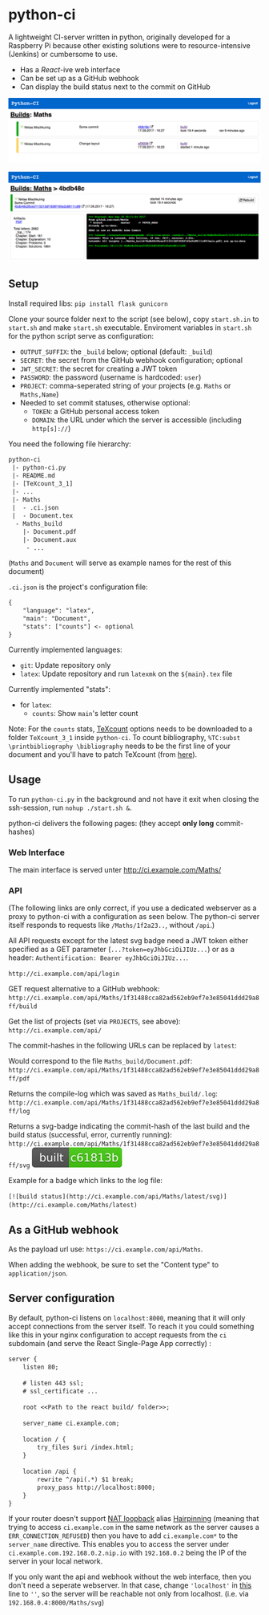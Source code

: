 # python-ci

A lightweight CI-server written in python, originally developed for a Raspberry Pi because other existing solutions were to resource-intensive (Jenkins) or cumbersome to use.

- Has a *React*-ive web interface
- Can be set up as a GitHub webhook
- Can display the build status next to the commit on GitHub

![List view](example_web1.png)

![Details view](example_web2.png)

## Setup

Install required libs: `pip install flask gunicorn`

Clone your source folder next to the script (see below), copy `start.sh.in` to `start.sh` and make `start.sh` executable. Enviroment variables in `start.sh` for the python script serve as configuration:

- `OUTPUT_SUFFIX`: the `_build` below; optional (default: `_build`)
- `SECRET`: the secret from the GitHub webhook configuration; optional
- `JWT_SECRET`: the secret for creating a JWT token
- `PASSWORD`: the password (username is hardcoded: `user`)
- `PROJECT`: comma-seperated string of your projects (e.g. `Maths` or `Maths,Name`)
- Needed to set commit statuses, otherwise optional:
	- `TOKEN`: a GitHub personal access token
	- `DOMAIN`: the URL under which the server is accessible (including `http[s]://`)

You need the following file hierarchy: 

	python-ci
	 |- python-ci.py
	 |- README.md
	 |- [TeXcount_3_1]
	 |- ...
	 |- Maths
	 |  - .ci.json
	 |  - Document.tex
	  - Maths_build
	    |- Document.pdf
	    |- Document.aux
	     - ...
(`Maths` and `Document` will serve as example names for the rest of this document)

`.ci.json` is the project's configuration file:

	{
		"language": "latex",
		"main": "Document",
		"stats": ["counts"] <- optional
	}

Currently implemented languages:
- `git`: Update repository only
- `latex`: Update repository and run `latexmk` on the `${main}.tex` file

Currently implemented "stats":
- for `latex`:
	- `counts`: Show `main`'s letter count
	
	
Note:
For the `counts` stats, [TeXcount](http://app.uio.no/ifi/texcount/download.html) options needs to be downloaded to a folder `TeXcount_3_1` inside `python-ci`. To count bibliography, `%TC:subst \printbibliography \bibliography` needs to be the first line of your document and you'll have to patch TeXcount (from [here](https://gist.github.com/mischnic/f8b0433934e046c4e6d0202d99276b82)).

## Usage

To run `python-ci.py` in the background and not have it exit when closing the ssh-session, run `nohup ./start.sh &`.

python-ci delivers the following pages: (they accept **only long** commit-hashes)


### Web Interface

The main interface is served unter http://ci.example.com/Maths/

### API

(The following links are only correct, if you use a dedicated webserver as a proxy to python-ci with a configuration as seen below. The python-ci server itself responds to requests like `/Maths/1f2a23..`, without `/api`.)

All API requests except for the latest svg badge need a JWT token either specified as a GET parameter (`...?token=eyJhbGciOiJIUz...`) or as a  header: `Authentification: Bearer eyJhbGciOiJIUz...`.

`http://ci.example.com/api/login`

GET request alternative to a GitHub webhook:
`http://ci.example.com/api/Maths/1f31488cca82ad562eb9ef7e3e85041ddd29a8ff/build`

Get the list of projects (set via `PROJECTS`, see above):
`http://ci.example.com/api/`

The commit-hashes in the following URLs can be replaced by `latest`:

Would correspond to the file `Maths_build/Document.pdf`:
`http://ci.example.com/api/Maths/1f31488cca82ad562eb9ef7e3e85041ddd29a8ff/pdf`

Returns the compile-log which was saved as `Maths_build/.log`:
`http://ci.example.com/api/Maths/1f31488cca82ad562eb9ef7e3e85041ddd29a8ff/log`

Returns a svg-badge indicating the commit-hash of the last build and the build status (successful, error, currently running):
`http://ci.example.com/api/Maths/1f31488cca82ad562eb9ef7e3e85041ddd29a8ff/svg` ![badge example](example_badge.svg)

Example for a badge which links to the log file:

`[![build status](http://ci.example.com/api/Maths/latest/svg)](http://ci.example.com/Maths/latest)`

## As a GitHub webhook

As the payload url use: `https://ci.example.com/api/Maths`.

When adding the webhook, be sure to set the "Content type" to `application/json`.

## Server configuration

By default, python-ci listens on `localhost:8000`, meaning that it will only accept connections from the server itself. To reach it you could something like this in your nginx configuration to accept requests from the `ci` subdomain (and serve the React Single-Page App correctly) :


	server {
		listen 80;
	
		# listen 443 ssl;
		# ssl_certificate ...
		
		root <<Path to the react build/ folder>>;
	
		server_name	ci.example.com;
		
		location / {
			try_files $uri /index.html;
		}

		location /api {
			rewrite ^/api(.*) $1 break;
			proxy_pass http://localhost:8000;
		}
	}

If your router doesn't support [NAT loopback](https://en.wikipedia.org/wiki/NAT_loopback) alias [Hairpinning](https://en.wikipedia.org/wiki/Hairpinning) (meaning that trying to access `ci.example.com` in the same network as the server causes a `ERR_CONNECTION_REFUSED`) then you have to add `ci.example.com*` to the `server_name` directive. This enables you to access the server under `ci.example.com.192.168.0.2.nip.io` with `192.168.0.2` being the IP of the server in your local network.


If you only want the api and webhook without the web interface, then you don't need a seperate webserver. In that case, change `'localhost'` in [this](https://github.com/mischnic/python-ci/blob/b5d7e55e94ac528c41a8e30fe6297d768cb244d9/python-ci.py#L323) line to `''`, so the server will be reachable not only from localhost. (i.e. via `192.168.0.4:8000/Maths/svg`)

